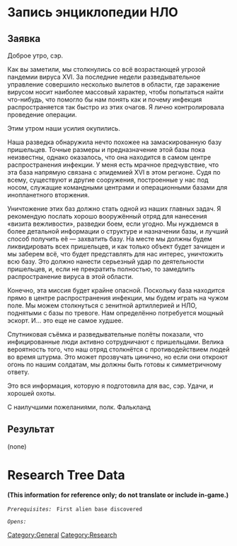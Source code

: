 # Запись энциклопедии НЛО

## Заявка

Доброе утро, сэр.

Как вы заметили, мы столкнулись со всё возрастающей угрозой пандемии
вируса XVI. За последние недели разведывательное управление совершило
несколько вылетов в области, где заражение вирусом носит наиболее
массовый характер, чтобы попытаться найти что-нибудь, что помогло бы нам
понять как и почему инфекция распространяется так быстро из этих очагов.
Я лично контролировала проведение операции.

Этим утром наши усилия окупились.

Наша разведка обнаружила нечто похожее на замаскированную базу
пришельцев. Точные размеры и предназначение этой базы пока неизвестны,
однако оказалось, что она находится в самом центре распространения
инфекции. У меня есть мрачное предчувствие, что эта база напрямую
связана с эпидемией XVI в этом регионе. Судя по всему, существуют и
другие сооружения, построенные у нас под носом, служащие командными
центрами и операционными базами для инопланетного вторжения.

Уничтожение этих баз должно стать одной из наших главных задач. Я
рекомендую послать хорошо вооружённый отряд для нанесения «визита
вежливости», разведки боем, если угодно. Мы нуждаемся в более детальной
информации о структуре и назначении базы, и лучший способ получить её —
захватить базу. На месте мы должны будем ликвидировать всех пришельцев,
и как только объект будет зачищен и мы заберем всё, что будет
представлять для нас интерес, уничтожить всю базу. Это должно нанести
серьезный удар по деятельности пришельцев, и, если не прекратить
полностью, то замедлить распространение вируса в этой области.

Конечно, эта миссия будет крайне опасной. Поскольку база находится прямо
в центре распространения инфекции, мы будем играть на чужом поле. Мы
можем столкнуться с зенитной артиллерией и НЛО, поднятыми с базы по
тревоге. Нам определённо потребуется мощный эскорт. И… это еще не самое
худшее.

Спутниковая съёмка и разведывательные полёты показали, что
инфицированные люди активно сотрудничают с пришельцами. Велика
вероятность того, что наш отряд столкнётся с противодействием людей во
время штурма. Это может прозвучать цинично, но если они откроют огонь по
нашим солдатам, мы должны быть готовы к симметричному ответу.

Это вся информация, которую я подготовила для вас, сэр. Удачи, и хорошей
охоты.

С наилучшими пожеланиями, полк. Фалькланд

## Результат

(none)

# Research Tree Data

**(This information for reference only; do not translate or include
in-game.)**

*`Prerequisites:`*
` First alien base discovered`

*`Opens:`*

[Category:General](Category:General "wikilink")
[Category:Research](Category:Research "wikilink")